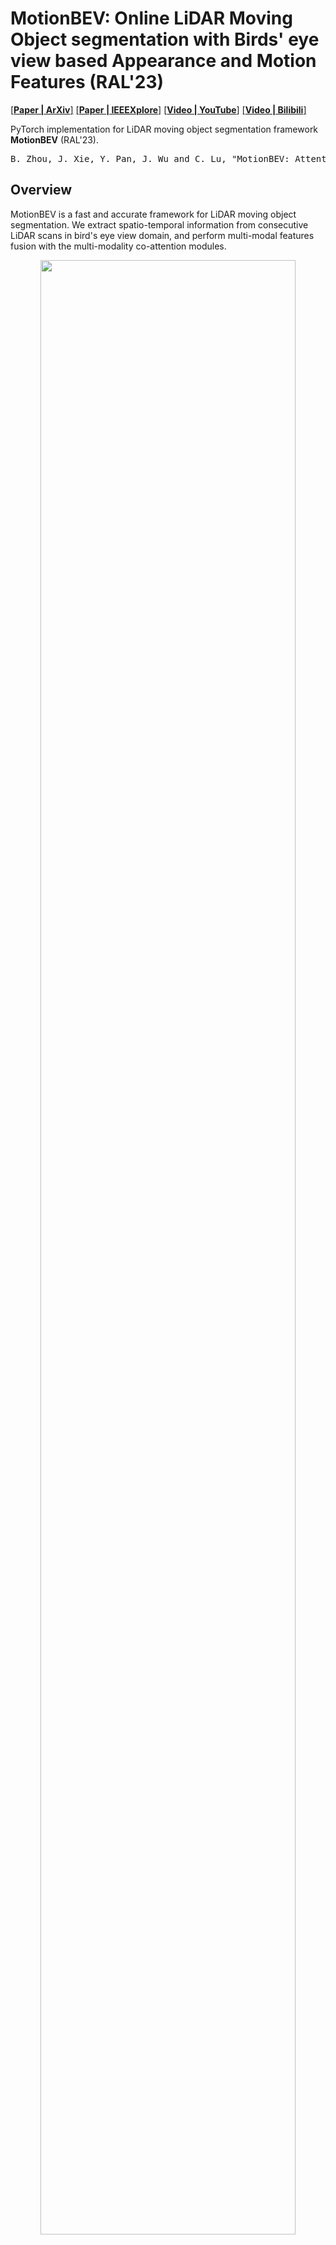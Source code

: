 # MotionBEV: Online LiDAR Moving Object segmentation with Birds' eye view based Appearance and Motion Features (RAL'23)
[[**Paper | ArXiv**]](https://arxiv.org/abs/2305.07336)
[[**Paper | IEEEXplore**]](https://ieeexplore.ieee.org/document/10287575)
[[**Video | YouTube**]](https://youtu.be/kOc7gJ72J-g)
[[**Video | Bilibili**]](https://www.bilibili.com/video/BV1Fs4y1G7V2/)

PyTorch implementation for LiDAR moving object segmentation framework **MotionBEV** (RAL'23).

<pre>
B. Zhou, J. Xie, Y. Pan, J. Wu and C. Lu, "MotionBEV: Attention-Aware Online LiDAR Moving Object Segmentation With Bird's Eye View Based Appearance and Motion Features," in IEEE Robotics and Automation Letters, doi: 10.1109/LRA.2023.3325687.
</pre>


## Overview
MotionBEV is a fast and accurate framework for LiDAR moving object segmentation. We extract spatio-temporal information from consecutive LiDAR scans in bird's eye view domain, and perform multi-modal features fusion with the multi-modality co-attention modules.
<p align="center">
        <img src="imgs/Overview.png" width="90%"> 
</p>
<p align="center" style="margin-top: -15px;">
    <span style="color:orange; border-bottom: 1px solid #d9d9d9;
        display: inline-block;
        color: #999;
        text-align: center;">Overview of MotionBEV.</span>
</p>

<p align="center">
        <img src="imgs/kitti08.gif" width="90%"> 
</p>
<p align="center" style="margin-top: -15px;">
    <span style="color:orange; border-bottom: 1px solid #d9d9d9;
        display: inline-block;
        color: #999;
        text-align: center;">Visualization of MOS results on SemanticKITTI validation set.</span>
</p>

MotionBEV is able to perform LiDAR-MOS with both mechanical LIDAR such as Velody HDL-64, and solid-state LiDAR with small Fov and non-repetitive scanning mode, such as Livox Avia.
<p align="center">
        <img src="imgs/livox06.gif" width="90%"> 
</p>
<p align="center" style="margin-top: -15px;">
    <span style="color:orange; border-bottom: 1px solid #d9d9d9;
        display: inline-block;
        color: #999;
        text-align: center;">Visualization of MOS results on SipailouCampus validation set.</span>
</p>

## Prerequisites

This code is tested on Ubuntu 18.04 with Python 3.7, CUDA 11.6 and Pytorch 1.13.0.

Install the following dependencies:
* numpy
* [pytorch](https://pytorch.org/get-started/previous-versions/)
* tqdm
* yaml
* strictyaml
* icecream
* scipy
* [numba](https://github.com/numba/numba)
* [torch-scatter](https://github.com/rusty1s/pytorch_scatter)
* [dropblock](https://github.com/miguelvr/dropblock)

## Data
### SemanticKITTI
Download SemanticKITTI dataset [here](http://www.semantic-kitti.org/dataset.html#overview). Extract everything into the same folder. 
Data file structure should look like this:

```
path_to_KITTI/
├──sequences
    ├── 00/   
    │   ├── calib.txt   # Calibration file.     
    │   ├── poses.txt   # Odometry poses.
    │   ├── velodyne/	# Unzip from KITTI Odometry Benchmark Velodyne point clouds.
    |   |	├── 000000.bin
    |   |	├── 000001.bin
    |   |	└── ...
    │   └── labels/ 	# Unzip from SemanticKITTI label data.
    |       ├── 000000.label
    |       ├── 000001.label
    |       └── ...
    ├── ...
    └── 21/
    └── ...
```
### KITTI-road
If you want to use KITTI-road dataset, please follow [MotionSeg3D](https://github.com/haomo-ai/MotionSeg3D), and put all extra sequences in the folder: `path_to_KITTI/sequences`.

### Livox-SipailouCampus
We also provide our dataset collected by Livox Avia here [(Google Drive)](https://drive.google.com/file/d/1GnX9CMaH0AjRkkjtOpPv9F5vzqIcUhxR/view?usp=sharing). There are 8 sequences in total, and the data file structure is the same as SemanticKITTI. 

NOTE: DO NOT put the Sipailou sequences in SemanticKITTI's folder.

## Usage
### Prepare the motion features
To speed up training, we first generate motion features for all scans.

Specify paths in [data_preparing_polar_sequential.yaml](utils/generate_residual/config/data_preparing_polar_sequential.yaml)
```shell
scan_folder: 'your_path/path_to_KITTI/'
residual_image_folder: 'your_path/mos/residual-polar-sequential-480-360/'
```
run
```shell
cd utils/generate_residual/utils
python auto_gen_polar_sequential_residual_images.py
```
Then we obtain motion features with N channels for all scans.

*TODO*  
- [ ] The motion features in BEV domain are back-projected to the 3D space after being generated, and projected to the 2D space again when training. 
This consumes a lot of time and space. We'll keep them in the 2D space in the future.
- [ ] CPP implementation for motion features generation.



### Infer
pretrained models:

[MotionBEV-kitti-val-76.54.pt](pretrain/MotionBEV-kitti-val-76.54.pt)  
[MotionBEV-kitti-road-test-74.88.pt](pretrain/MotionBEV-kitti-road-test-74.88.pt)

the filename means: `[model name] - [dataset] - [split] - [IoU]` 

Specify params in [MotionBEV-semantickitti.yaml](config/MotionBEV-semantickitti.yaml)
```shell
data_path: "your_path/path_to_KITTI"
residual_path: "your_path/mos/residual-polar-sequential-480-360/" #"/media/ubuntu/4T/KITTI/mos/residual-polar-sequential-480-360"
model_load_path: "pretain/MotionBEV-kitti-val-76.54.pt"
```

Run
```shell
python infer_SemanticKITTI.py
```
the predictions will be saved in folder `prediction_save_dir`


### Train
You may want to modify these params in [MotionBEV-semantickitti.yaml](config/MotionBEV-semantickitti.yaml)
```shell
data_path: "your_path/path_to_KITTI"
residual_path: "your_path/mos/residual-polar-sequential-480-360/" #"/media/ubuntu/4T/KITTI/mos/residual-polar-sequential-480-360"
model_load_path: ""  # none for training from scratch
batch_size: 8
eval_every_n_steps: 1048  #1411 #1048
drop_few_static_frames: True  # drop_few_static_frames for training, speed up training while slightly reduce the accuracy
```
Run
```shell
python train_SemanticKITTI.py
```


### For Livox
generate motion features:
```shell
cd utils/generate_residual/utils
python auto_gen_livox_sequential_residual_images.py
```
pretained models:  
[MotionBEV-livox-val-89.22.pt](pretrain/MotionBEV-livox-val-89.22.pt)  

infer:
```shell
python infer_livox.py
```
train:
```shell
python train_livox.py
```

### Evaluation
Follow [semantic-kitti-api](https://github.com/PRBonn/semantic-kitti-api).

Or run:
```shell
python utils/evaluate_mos.py -d your_path/path_to_KITTI -p your_path/path_to_predictions -s valid
```

### Visualization
Install [open3d](https://github.com/isl-org/Open3D) for visualization.
```shell
python utils/visualize_mos.py -d your_path/path_to_KITTI -p your_path/path_to_predictions -s 08
```

## Citation
Please cite our paper if this code benefits your research:
```
@ARTICLE{10287575,
  author={Zhou, Bo and Xie, Jiapeng and Pan, Yan and Wu, Jiajie and Lu, Chuanzhao},
  journal={IEEE Robotics and Automation Letters}, 
  title={MotionBEV: Attention-Aware Online LiDAR Moving Object Segmentation With Bird's Eye View Based Appearance and Motion Features}, 
  year={2023},
  volume={},
  number={},
  pages={1-8},
  doi={10.1109/LRA.2023.3325687}}

```
## Acknowledgment
We thank for the opensource codebases, [PolarSeg](https://github.com/edwardzhou130/PolarSeg)
, [LiDAR-MOS](https://github.com/PRBonn/LiDAR-MOS)
, [MotionSeg3D](https://github.com/haomo-ai/MotionSeg3D)
, [Motion-Guided-Attention](https://github.com/lhaof/Motion-Guided-Attention)
and [AMC-Net](https://github.com/isyangshu/AMC-Net).